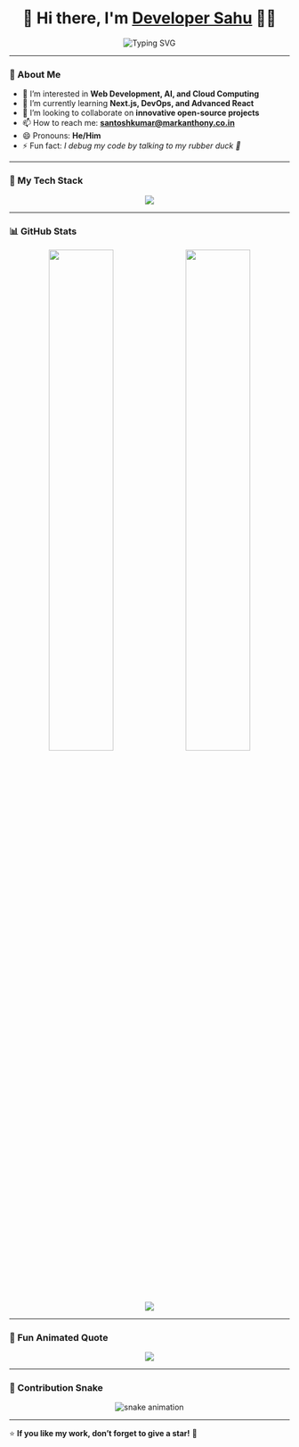 <h1 align="center">👋 Hi there, I'm <a href="https://github.com/developer-sahu">Developer Sahu</a> 👨‍💻</h1>

<p align="center">
  <img src="https://readme-typing-svg.demolab.com?font=Fira+Code&pause=1000&color=00C4FF&center=true&vCenter=true&width=600&lines=Full-Stack+Developer;Open-Source+Contributor;Tech+Enthusiast;Passionate+Learner+%F0%9F%94%A5" alt="Typing SVG" />
</p>

---

### 🧠 About Me
- 👀 I’m interested in **Web Development, AI, and Cloud Computing**
- 🌱 I’m currently learning **Next.js, DevOps, and Advanced React**
- 💞️ I’m looking to collaborate on **innovative open-source projects**
- 📫 How to reach me: **[santoshkumar@markanthony.co.in](mailto:santoshkumar@markanthony.co.in)**
- 😄 Pronouns: **He/Him**
- ⚡ Fun fact: *I debug my code by talking to my rubber duck 🦆*

---

### 🚀 My Tech Stack

<p align="center">
  <img src="https://skillicons.dev/icons?i=html,css,js,react,nodejs,express,mysql,mongodb,next,ts,git,github,python,docker,vscode" />
</p>

---

### 📊 GitHub Stats

<p align="center">
  <img width="48%" src="https://github-readme-stats.vercel.app/api?username=developer-sahu&show_icons=true&theme=radical" />
  <img width="48%" src="https://github-readme-streak-stats.herokuapp.com/?user=developer-sahu&theme=radical" />
</p>

<p align="center">
  <img src="https://github-readme-stats.vercel.app/api/top-langs/?username=developer-sahu&layout=compact&theme=radical" />
</p>

---
### 🧩 Fun Animated Quote

<p align="center">
  <img src="https://quotes-github-readme.vercel.app/api?type=horizontal&theme=radical" />
</p>

---

### 🐍 Contribution Snake

<p align="center">
  <img src="https://github.com/developer-sahu/developer-sahu/blob/output/github-contribution-grid-snake.svg" alt="snake animation" />
</p>

---

⭐ **If you like my work, don’t forget to give a star!** 🌠

